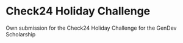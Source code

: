 # Check24 Holiday Challenge
Own submission for the Check24 Holiday Challenge for the GenDev Scholarship
